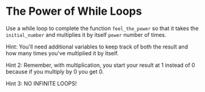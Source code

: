 # The Power of While Loops

Use a while loop to complete the function `feel_the_power` so that it takes the `initial_number` and multiplies it by itself `power` number of times.

Hint: You'll need additional variables to keep track of both the result and how many times you've multiplied it by itself. 

Hint 2: Remember, with multiplication, you start your result at 1 instead of 0 because if you multiply by 0 you get 0.

Hint 3: NO INFINITE LOOPS!